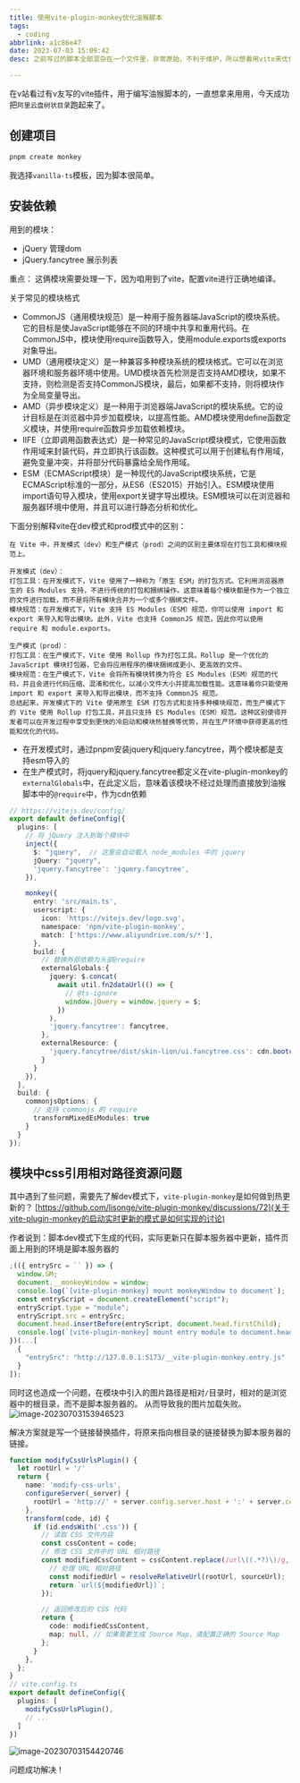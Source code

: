 ```yaml
---
title: 使用vite-plugin-monkey优化油猴脚本
tags:
  - coding
abbrlink: a1c86e47
date: 2023-07-03 15:09:42
desc: 之前写过的脚本全部混杂在一个文件里，非常原始，不利于维护，所以想着用vite来优化一下。

---
```


在v站看过有v友写的vite插件，用于编写油猴脚本的，一直想拿来用用，今天成功把`阿里云盘树状目录`跑起来了。

## 创建项目

```bash
pnpm create monkey
```
我选择`vanilla-ts`模板，因为脚本很简单。

## 安装依赖

用到的模块：
- jQuery 管理dom
- jQuery.fancytree 展示列表

重点：
这俩模块需要处理一下，因为咱用到了vite，配置vite进行正确地编译。

关于常见的模块格式
- CommonJS（通用模块规范）是一种用于服务器端JavaScript的模块系统。它的目标是使JavaScript能够在不同的环境中共享和重用代码。在CommonJS中，模块使用require函数导入，使用module.exports或exports对象导出。
- UMD（通用模块定义）是一种兼容多种模块系统的模块格式。它可以在浏览器环境和服务器环境中使用。UMD模块首先检测是否支持AMD模块，如果不支持，则检测是否支持CommonJS模块，最后，如果都不支持，则将模块作为全局变量导出。
- AMD（异步模块定义）是一种用于浏览器端JavaScript的模块系统。它的设计目标是在浏览器中异步加载模块，以提高性能。AMD模块使用define函数定义模块，并使用require函数异步加载依赖模块。
- IIFE（立即调用函数表达式）是一种常见的JavaScript模块模式，它使用函数作用域来封装代码，并立即执行该函数。这种模式可以用于创建私有作用域，避免变量冲突，并将部分代码暴露给全局作用域。
- ESM（ECMAScript模块）是一种现代的JavaScript模块系统，它是ECMAScript标准的一部分，从ES6（ES2015）开始引入。ESM模块使用import语句导入模块，使用export关键字导出模块。ESM模块可以在浏览器和服务器环境中使用，并且可以进行静态分析和优化。

下面分别解释vite在dev模式和prod模式中的区别：
```
在 Vite 中，开发模式（dev）和生产模式（prod）之间的区别主要体现在打包工具和模块规范上。

开发模式（dev）：
打包工具：在开发模式下，Vite 使用了一种称为「原生 ESM」的打包方式。它利用浏览器原生的 ES Modules 支持，不进行传统的打包和捆绑操作。这意味着每个模块都是作为一个独立的文件进行加载，而不是将所有模块合并为一个或多个捆绑文件。
模块规范：在开发模式下，Vite 支持 ES Modules（ESM）规范，你可以使用 import 和 export 来导入和导出模块。此外，Vite 也支持 CommonJS 规范，因此你可以使用 require 和 module.exports。

生产模式（prod）：
打包工具：在生产模式下，Vite 使用 Rollup 作为打包工具。Rollup 是一个优化的 JavaScript 模块打包器，它会将应用程序的模块捆绑成更小、更高效的文件。
模块规范：在生产模式下，Vite 会将所有模块转换为符合 ES Modules（ESM）规范的代码，并且会进行代码压缩、混淆和优化，以减小文件大小并提高加载性能。这意味着你只能使用 import 和 export 来导入和导出模块，而不支持 CommonJS 规范。
总结起来，开发模式下的 Vite 使用原生 ESM 打包方式和支持多种模块规范，而生产模式下的 Vite 使用 Rollup 打包工具，并且只支持 ES Modules（ESM）规范。这种区别使得开发者可以在开发过程中享受到更快的冷启动和模块热替换等优势，并在生产环境中获得更高的性能和优化的代码。
```
- 在开发模式时，通过pnpm安装jquery和jquery.fancytree，两个模块都是支持esm导入的
- 在生产模式时，将jquery和jquery.fancytree都定义在vite-plugin-monkey的`externalGlobals`中，在此定义后，意味着该模块不经过处理而直接放到油猴脚本中的`@require`中，作为cdn依赖

```ts
// https://vitejs.dev/config/
export default defineConfig({
  plugins: [
    // 将 jQuery 注入到每个模块中
    inject({
      $: "jquery",  // 这里会自动载入 node_modules 中的 jquery
      jQuery: "jquery",
      'jquery.fancytree': 'jquery.fancytree',
    }),

    monkey({
      entry: 'src/main.ts',
      userscript: {
        icon: 'https://vitejs.dev/logo.svg',
        namespace: 'npm/vite-plugin-monkey',
        match: ['https://www.aliyundrive.com/s/*'],
      },
      build: {
        // 替换外部依赖为头部@require
        externalGlobals:{
          jquery: $.concat(
            await util.fn2dataUrl(() => {
              // @ts-ignore
              window.jQuery = window.jquery = $;
            })
          ),
          'jquery.fancytree': fancytree,
        },
        externalResource: {
          'jquery.fancytree/dist/skin-lion/ui.fancytree.css': cdn.bootcdn()
        }
      }
    }),
  ],
  build: {
    commonjsOptions: {
      // 支持 commonjs 的 require
      transformMixedEsModules: true
    }
  }
});
```
## 模块中css引用相对路径资源问题
其中遇到了些问题，需要先了解dev模式下，`vite-plugin-monkey`是如何做到热更新的？
[https://github.com/lisonge/vite-plugin-monkey/discussions/72](关于vite-plugin-monkey的启动实时更新的模式是如何实现的讨论)

作者说到：脚本dev模式下生成的代码，实际更新只在脚本服务器中更新，插件页面上用到的环境是脚本服务器的
```js
;(({ entrySrc = `` }) => {
  window.GM;
  document.__monkeyWindow = window;
  console.log(`[vite-plugin-monkey] mount monkeyWindow to document`);
  const entryScript = document.createElement("script");
  entryScript.type = "module";
  entryScript.src = entrySrc;
  document.head.insertBefore(entryScript, document.head.firstChild);
  console.log(`[vite-plugin-monkey] mount entry module to document.head`);
})(...[
  {
    "entrySrc": "http://127.0.0.1:5173/__vite-plugin-monkey.entry.js"
  }
]);
```
同时这也造成一个问题，在模块中引入的图片路径是相对`/`目录时，相对的是浏览器中的根目录，而不是脚本服务器的。
从而导致我的图片加载失败。
![image-20230703153946523](使用vite-plugin-monkey优化油猴脚本/image-20230703153946523.png)

解决方案就是写一个链接替换插件，将原来指向根目录的链接替换为脚本服务器的链接。
```ts
function modifyCssUrlsPlugin() {
  let rootUrl = '/'
  return {
    name: 'modify-css-urls',
    configureServer(_server) {
      rootUrl = 'http://' + server.config.server.host + ':' + server.config.server.port;
    },
    transform(code, id) {
      if (id.endsWith('.css')) {
        // 读取 CSS 文件内容
        const cssContent = code;
        // 修改 CSS 文件中的 URL 相对路径
        const modifiedCssContent = cssContent.replace(/url\((.*?)\)/g, (match, sourceUrl) => {
          // 处理 URL 相对路径
          const modifiedUrl = resolveRelativeUrl(rootUrl, sourceUrl);
          return `url(${modifiedUrl})`;
        });

        // 返回修改后的 CSS 代码
        return {
          code: modifiedCssContent,
          map: null, // 如果需要生成 Source Map，请配置正确的 Source Map
        };
      }
    },
  };
}
// vite.config.ts
export default defineConfig({
  plugins: [
    modifyCssUrlsPlugin(),
    // ...
  ]
})
```

![image-20230703154420746](使用vite-plugin-monkey优化油猴脚本/image-20230703154420746.png)

问题成功解决！
